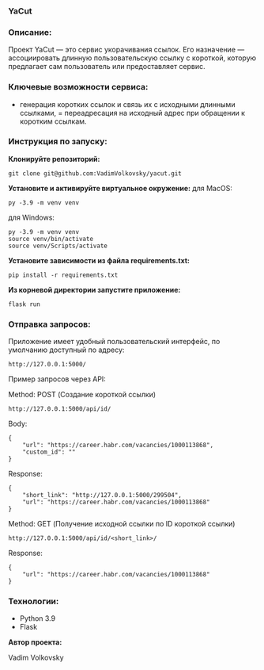 ### YaCut

### Описание:
Проект YaCut — это сервис укорачивания ссылок. Его назначение — ассоциировать длинную пользовательскую ссылку с короткой, которую предлагает сам пользователь или предоставляет сервис.

### Ключевые возможности сервиса:
- генерация коротких ссылок и связь их с исходными длинными ссылками,
= переадресация на исходный адрес при обращении к коротким ссылкам.

### Инструкция по запуску:
**Клонируйте репозиторий:**
```
git clone git@github.com:VadimVolkovsky/yacut.git
```

**Установите и активируйте виртуальное окружение:**
для MacOS:
```
py -3.9 -m venv venv
```

для Windows:
```
py -3.9 -m venv venv
source venv/bin/activate
source venv/Scripts/activate
```
**Установите зависимости из файла requirements.txt:**
```
pip install -r requirements.txt
```

**Из корневой директории запустите приложение:**
```
flask run
```


### Отправка запросов:

Приложение имеет удобный пользовательский интерфейс, по умолчанию доступный по адресу:

```
http://127.0.0.1:5000/
```

Пример запросов через API:

Method: POST (Создание короткой ссылки)
```
http://127.0.0.1:5000/api/id/
```
Body: 
```
{
    "url": "https://career.habr.com/vacancies/1000113868",
    "custom_id": ""
}
```

Response:
```
{
    "short_link": "http://127.0.0.1:5000/299504",
    "url": "https://career.habr.com/vacancies/1000113868"
}
```

Method: GET (Получение исходной ссылки по ID короткой ссылки)
```
http://127.0.0.1:5000/api/id/<short_link>/
```
Response:
```
{
    "url": "https://career.habr.com/vacancies/1000113868"
}
```


### Технологии:
- Python 3.9
- Flask


**Автор проекта:**

Vadim Volkovsky
